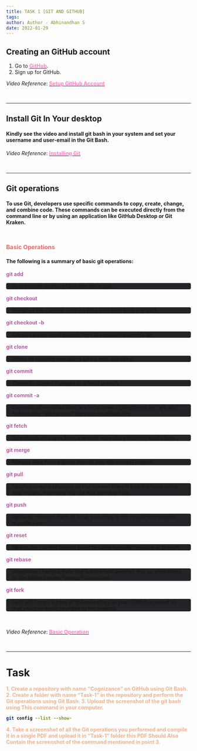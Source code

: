 ```yaml
---
title: TASK 1 [GIT AND GITHUB]
tags:
author: Author - Abhinandhan S
date: 2022-01-29
---
```

## Creating an GitHub account
1. Go to [<b><span style="color: #FE83C6">GitHub</span></b>](https://github.com/join).
2. Sign up for GitHub.

*Video Reference*: [<b><span style="color: #FE83C6">Setup GitHub Account</span></b>](https://youtu.be/XaMiHHu_rb4)



<br>

<hr>

## Install Git In Your desktop
#### Kindly see the video and install git bash in your system and set your username and user-email in the Git Bash.
*Video Reference*: [<b><span style="color: #FE83C6">Installing Git</span></b>](https://www.youtube.com/watch?v=YXXp_ht4pwQ&list=PLB5jA40tNf3v1wdyYfxQXgdjPgQvP7Xzg&index=6)


<br>

<hr>

## Git operations
#### To use Git, developers use specific commands to copy, create, change, and combine code. These commands can be executed directly from the command line or by using an application like GitHub Desktop or Git Kraken.

<br>

**<span style="color: #FF6363; font-size: 1rem;">Basic Operations</span>**
#### The following is a summary of basic git operations:
**<span style="color: #B958A5">git add</span>**
<b><div style="background:#212326; margin: 1rem 0; -webkit-border-radius: 4px; padding:0 1rem; ">
Puts current working files into the stage.
</div></b>

**<span style="color: #B958A5">git checkout</span>**
<b><div style="background:#212326; margin: 1rem 0; -webkit-border-radius: 4px; padding:0 1rem; ">
Replaces the current working files with files from a branch.
</div></b>

**<span style="color: #B958A5">git checkout -b</span>**
<b><div style="background:#212326; margin: 1rem 0; -webkit-border-radius: 4px; padding:0 1rem; ">
Creates a new local branch from the current branch's tip.
</div></b>

**<span style="color: #B958A5">git clone</span>**
<b><div style="background:#212326; margin: 1rem 0; -webkit-border-radius: 4px; padding:0 1rem; ">
Clone an existing repository into a new directory.
</div></b>

**<span style="color: #B958A5">git commit</span>**
<b><div style="background:#212326; margin: 1rem 0; -webkit-border-radius: 4px; padding:0 1rem; ">
Commits staged changes to a local branch.
</div></b>

**<span style="color: #B958A5">git commit -a</span>**

<b><div style="background:#212326; margin: 1rem 0; -webkit-border-radius: 4px; padding:0 1rem; ">
     Commits all modified files to a local branch(shorthand for "git add" followed by "git commit" for each modified file).
</div></b>

**<span style="color: #B958A5">git fetch</span>**
<b><div style="background:#212326; margin: 1rem 0; -webkit-border-radius: 4px; padding:0 1rem; ">
Downloads changes from a remote repository into the local clone.
</div></b>

**<span style="color: #B958A5">git merge</span>**
<b><div style="background:#212326; margin: 1rem 0; -webkit-border-radius: 4px; padding:0 1rem; ">
Merges files from a given branch into the current branch.
</div></b>

**<span style="color: #B958A5">git pull</span>**
<b><div style="background:#212326; margin: 1rem 0; -webkit-border-radius: 4px; padding:0 1rem; ">
Fetches remote changes on the current branch into the local clone, and merges them into the current working files.
</div></b>

**<span style="color: #B958A5">git push</span>**
<b><div style="background:#212326; margin: 1rem 0; -webkit-border-radius: 4px; padding:0 1rem; ">
Uploads changes from all local branches to the respective remote repositories.
</div></b>

**<span style="color: #B958A5">git reset</span>**
<b><div style="background:#212326; margin: 1rem 0; -webkit-border-radius: 4px; padding:0 1rem; ">
Makes the current branch point to some specific revision or branch
</div></b>

**<span style="color: #B958A5">git rebase</span>**
<b><div style="background:#212326; margin: 1rem 0; -webkit-border-radius: 4px; padding:0 1rem; ">
Integrates changes from one branch into another. It is an alternative to the better known "merge" command.
</div></b>

**<span style="color: #B958A5">git fork</span>**
<b><div style="background:#212326; margin: 1rem 0; -webkit-border-radius: 4px; padding:0 1rem; ">
Fork will create a copy of the repository in your GitHub account so that you can make changes to the project.
</div></b>

<br>

*Video Reference*: [<b><span style="color: #FE83C6">Basic Operation</span><b>](https://www.youtube.com/playlist?list=PLB5jA40tNf3v1wdyYfxQXgdjPgQvP7Xzg)

<br>

<hr>

# Task
<span style="color: #ECB390; font-weight: bold;">1. Create a repository with name “Cognizance” on GitHub using Git Bash.
2. Create a folder with name “Task-1” in the repository and perform the Git operations using Git Bash.
3. Upload the screenshot of the git bash using This command in your computer.</span> <br> 
```bash
git config --list --show-
``` 
<span style="color: #ECB390; font-weight: bold;">4. Take a screenshot of all the Git operations you performed and compile it in a single PDF and upload it in “Task-1” folder this PDF Should Also Contain the screenshot of the command mentioned in point 3.</span>

<br>
